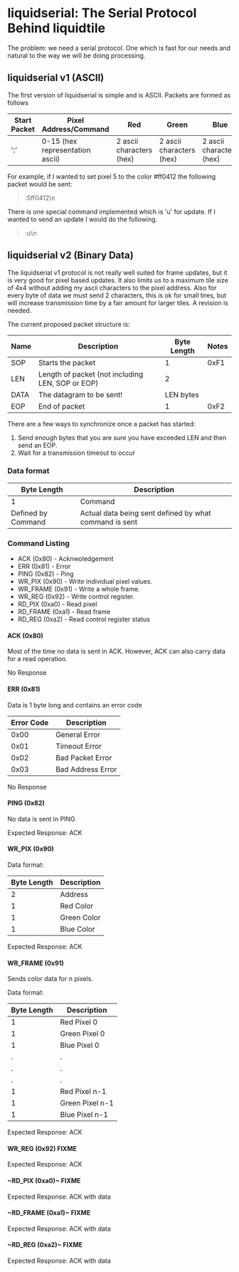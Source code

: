 # liquidserial: The Serial Protocol Behind liquidtile

The problem: we need a serial protocol. One which is fast for our needs and natural to the
way we will be doing processing. 

## liquidserial v1 (ASCII)

The first version of liquidserial is simple and is ASCII. Packets are formed as follows

| Start Packet | Pixel Address/Command           | Red                      | Green                    | Blue                     | End Packet  |
|--------------|---------------------------------|--------------------------|--------------------------|--------------------------|-------------|
| ':'          | 0-15 (hex representation ascii) | 2 ascii characters (hex) | 2 ascii characters (hex) | 2 ascii characters (hex) | '\n'        |

For example, if I wanted to set pixel 5 to the color #ff0412 the following packet would be sent:

> :5ff0412\n

There is one special command implemented which is 'u' for update. If I wanted to send an update I would do the following.

> :u\n

## liquidserial v2 (Binary Data)

The liquidserial v1 protocol is not really well suited for frame updates, but it is very good for pixel based updates. It also limits us to a maximum
tile size of 4x4 without adding my ascii characters to the pixel address. Also for every byte of data we must send 2 characters, this is ok for small
tires, but will increase transmission time by a fair amount for larger tiles. A revision is needed.

The current proposed packet structure is:

| Name | Description                                      | Byte Length    | Notes |
|------|--------------------------------------------------|----------------|-------|
| SOP  | Starts the packet                                | 1              | 0xF1  |
| LEN  | Length of packet (not including LEN, SOP or EOP) | 2              |       |
| DATA | The datagram to be sent!                         | LEN bytes      |       |
| EOP  | End of packet                                    | 1              | 0xF2  |

There are a few ways to synchronize once a packet has started:

1) Send enough bytes that you are sure you have exceeded LEN and then send an EOP.
2) Wait for a transmission timeout to occur 

### Data format

| Byte Length        | Description |
|--------------------|-------------|
| 1                  | Command     |
| Defined by Command | Actual data being sent defined by what command is sent |

### Command Listing

- ACK (0x80)       - Acknwoledgement
- ERR (0x81)       - Error 
- PING (0x82)      - Ping
- WR_PIX (0x90)    - Write individual pixel values.
- WR_FRAME (0x91)  - Write a whole frame.
- WR_REG (0x92)    - Write control register.
- RD_PIX (0xa0)    - Read pixel
- RD_FRAME (0xa1)  - Read frame
- RD_REG (0xa2)    - Read control register status

#### ACK (0x80)

Most of the time no data is sent in ACK. However, ACK can also carry data for a 
read operation.

No Response

#### ERR (0x81)

Data is 1 byte long and contains an error code

| Error Code | Description       |
|------------|-------------------|
| 0x00       | General Error     | 
| 0x01       | Timeout Error     |
| 0x02       | Bad Packet Error  |
| 0x03       | Bad Address Error |

No Response

#### PING (0x82)

No data is sent in PING

Expected Response: ACK

#### WR_PIX (0x90)

Data format:

| Byte Length | Description |
|-------------|-------------|
| 2           | Address     |
| 1           | Red Color   |
| 1           | Green Color |
| 1           | Blue Color  |

Expected Response: ACK

#### WR_FRAME (0x91)

Sends color data for n pixels.

Data format:

| Byte Length | Description | 
|-------------|-------------|
| 1           | Red Pixel 0   
| 1           | Green Pixel 0 
| 1           | Blue Pixel 0  
| .           | .
| .           | .
| .           | .
| 1           | Red Pixel n-1 
| 1           | Green Pixel n-1
| 1           | Blue Pixel n-1

Expected Response: ACK

#### WR_REG (0x92) FIXME

Expected Response: ACK

#### ~RD_PIX (0xa0)~ FIXME

Expected Response: ACK with data
#### ~RD_FRAME (0xa1)~ FIXME

Expected Response: ACK with data

#### ~RD_REG (0xa2)~ FIXME

Expected Response: ACK with data
